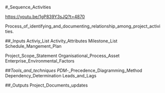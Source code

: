 #_Sequence_Activities

https://youtu.be/1gP839Y3sJQ?t=4870

Process_of_identifying_and_documenting_relationship_among_project_activities.

##_Inputs
Activiy_List
Activity_Attributes
Milestone_List
Schedule_Mangement_Plan

Project_Scope_Statement
Organisational_Process_Asset
Enterprise_Environmental_Factors

##_Tools_and_techniques
PDM_-_Precedence_Diagramming_Method
Dependency_Determination
Leads_and_Lags

##_Outputs
Project_Documents_updates


